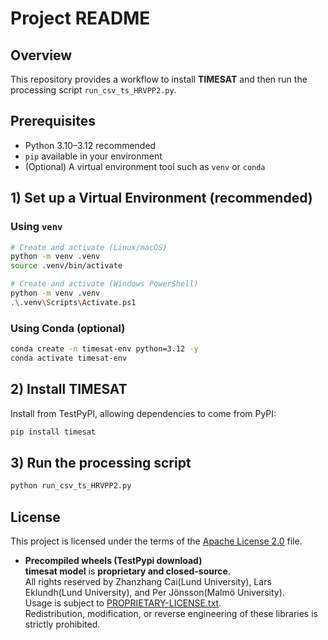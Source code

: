 # Project README

## Overview
This repository provides a workflow to install **TIMESAT** and then run the processing script `run_csv_ts_HRVPP2.py`.

## Prerequisites
- Python 3.10–3.12 recommended
- `pip` available in your environment
- (Optional) A virtual environment tool such as `venv` or `conda`

## 1) Set up a Virtual Environment (recommended)

### Using `venv`
```bash
# Create and activate (Linux/macOS)
python -m venv .venv
source .venv/bin/activate

# Create and activate (Windows PowerShell)
python -m venv .venv
.\.venv\Scripts\Activate.ps1
```

### Using Conda (optional)
```bash
conda create -n timesat-env python=3.12 -y
conda activate timesat-env
```

## 2) Install TIMESAT
Install from TestPyPI, allowing dependencies to come from PyPI:

```bash
pip install timesat
```

## 3) Run the processing script
```bash
python run_csv_ts_HRVPP2.py
```

## License

This project is licensed under the terms of the [Apache License 2.0](LICENSE) file.

- **Precompiled wheels (TestPypi download)**  
  **timesat model** is **proprietary and closed-source**.  
  All rights reserved by Zhanzhang Cai(Lund University), Lars Eklundh(Lund University), and Per Jönsson(Malmö University).  
  Usage is subject to [PROPRIETARY-LICENSE.txt](./vendor/PROPRIETARY-LICENSE.txt).  
  Redistribution, modification, or reverse engineering of these libraries is strictly prohibited.
